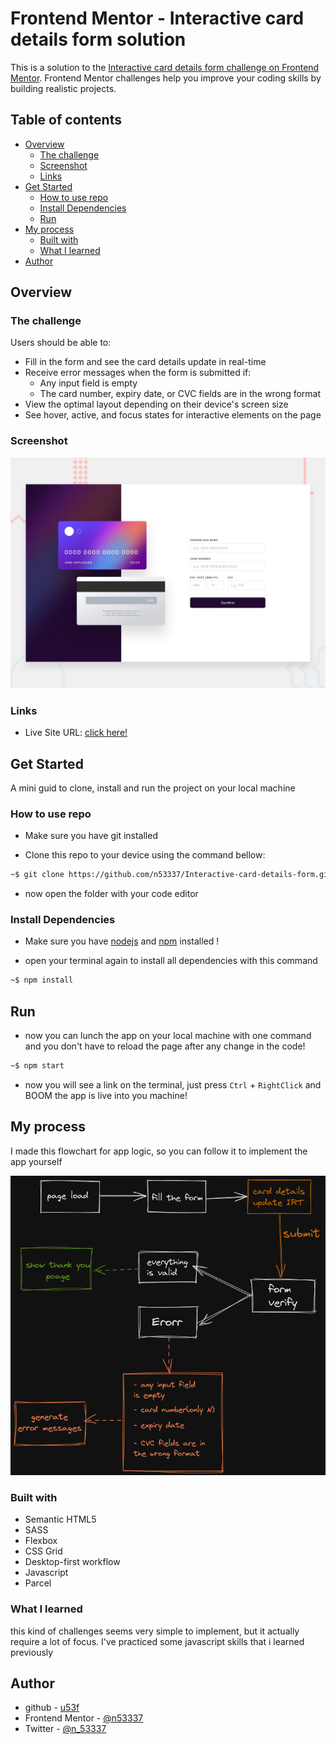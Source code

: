 # Frontend Mentor - Interactive card details form solution

This is a solution to the [Interactive card details form challenge on Frontend Mentor](https://www.frontendmentor.io/challenges/interactive-card-details-form-XpS8cKZDWw). Frontend Mentor challenges help you improve your coding skills by building realistic projects.

## Table of contents

- [Overview](#overview)
  - [The challenge](#the-challenge)
  - [Screenshot](#screenshot)
  - [Links](#links)
- [Get Started](#get-started)
  - [How to use repo](#how-to-use-repo)
  - [Install Dependencies](#install-dependencies)
  - [Run](#run)
- [My process](#my-process)
  - [Built with](#built-with)
  - [What I learned](#what-i-learned)
- [Author](#author)

## Overview

### The challenge

Users should be able to:

- Fill in the form and see the card details update in real-time
- Receive error messages when the form is submitted if:
  - Any input field is empty
  - The card number, expiry date, or CVC fields are in the wrong format
- View the optimal layout depending on their device's screen size
- See hover, active, and focus states for interactive elements on the page

### Screenshot

![](./screenshot.jpg)

### Links

- Live Site URL: [click here!](https://fem-cards.netlify.app/)

## Get Started

A mini guid to clone, install and run the project on your local machine

### How to use repo

- Make sure you have git installed

- Clone this repo to your device using the command bellow:

```bash
~$ git clone https://github.com/n53337/Interactive-card-details-form.git
```

- now open the folder with your code editor

### Install Dependencies

- Make sure you have [nodejs](https://nodejs.org/en) and [npm](https://www.npmjs.com/) installed !

- open your terminal again to install all dependencies with this command

```bash
~$ npm install
```

## Run

- now you can lunch the app on your local machine with one command and you don't have to reload the page after any change in the code!

```bash
~$ npm start
```

- now you will see a link on the terminal, just press `Ctrl` + `RightClick` and BOOM the app is live into you machine!

## My process

I made this flowchart for app logic, so you can follow it to implement the app yourself

![](./interactive-card%20flowchart.png)

### Built with

- Semantic HTML5
- SASS
- Flexbox
- CSS Grid
- Desktop-first workflow
- Javascript
- Parcel

### What I learned

this kind of challenges seems very simple to implement, but it actually require a lot of focus.
I've practiced some javascript skills that i learned previously

## Author

- github - [u53f](https://github.com/n53337)
- Frontend Mentor - [@n53337](https://www.frontendmentor.io/profile/n53337)
- Twitter - [@n_53337](https://twitter.com/n_53337)
